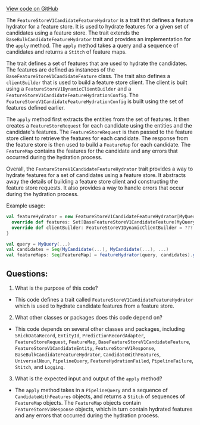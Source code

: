 [View code on GitHub](https://github.com/misbahsy/the-algorithm/product-mixer/core/src/main/scala/com/twitter/product_mixer/core/functional_component/feature_hydrator/featurestorev1/FeatureStoreV1CandidateFeatureHydrator.scala)

The `FeatureStoreV1CandidateFeatureHydrator` is a trait that defines a feature hydrator for a feature store. It is used to hydrate features for a given set of candidates using a feature store. The trait extends the `BaseBulkCandidateFeatureHydrator` trait and provides an implementation for the `apply` method. The `apply` method takes a query and a sequence of candidates and returns a `Stitch` of feature maps. 

The trait defines a set of features that are used to hydrate the candidates. The features are defined as instances of the `BaseFeatureStoreV1CandidateFeature` class. The trait also defines a `clientBuilder` that is used to build a feature store client. The client is built using a `FeatureStoreV1DynamicClientBuilder` and a `FeatureStoreV1CandidateFeatureHydrationConfig`. The `FeatureStoreV1CandidateFeatureHydrationConfig` is built using the set of features defined earlier. 

The `apply` method first extracts the entities from the set of features. It then creates a `FeatureStoreRequest` for each candidate using the entities and the candidate's features. The `FeatureStoreRequest` is then passed to the feature store client to retrieve the features for each candidate. The response from the feature store is then used to build a `FeatureMap` for each candidate. The `FeatureMap` contains the features for the candidate and any errors that occurred during the hydration process. 

Overall, the `FeatureStoreV1CandidateFeatureHydrator` trait provides a way to hydrate features for a set of candidates using a feature store. It abstracts away the details of building a feature store client and constructing the feature store requests. It also provides a way to handle errors that occur during the hydration process. 

Example usage:

```scala
val featureHydrator = new FeatureStoreV1CandidateFeatureHydrator[MyQuery, MyCandidate] {
  override def features: Set[BaseFeatureStoreV1CandidateFeature[MyQuery, MyCandidate, _ <: EntityId, _]] = ???
  override def clientBuilder: FeatureStoreV1DynamicClientBuilder = ???
}

val query = MyQuery(...)
val candidates = Seq(MyCandidate(...), MyCandidate(...), ...)
val featureMaps: Seq[FeatureMap] = featureHydrator(query, candidates).get()
```
## Questions: 
 1. What is the purpose of this code?
- This code defines a trait called `FeatureStoreV1CandidateFeatureHydrator` which is used to hydrate candidate features from a feature store.

2. What other classes or packages does this code depend on?
- This code depends on several other classes and packages, including `SRichDataRecord`, `EntityId`, `PredictionRecordAdapter`, `FeatureStoreRequest`, `FeatureMap`, `BaseFeatureStoreV1CandidateFeature`, `FeatureStoreV1CandidateEntity`, `FeatureStoreV1Response`, `BaseBulkCandidateFeatureHydrator`, `CandidateWithFeatures`, `UniversalNoun`, `PipelineQuery`, `FeatureHydrationFailed`, `PipelineFailure`, `Stitch`, and `Logging`.

3. What is the expected input and output of the `apply` method?
- The `apply` method takes in a `PipelineQuery` and a sequence of `CandidateWithFeatures` objects, and returns a `Stitch` of sequences of `FeatureMap` objects. The `FeatureMap` objects contain `FeatureStoreV1Response` objects, which in turn contain hydrated features and any errors that occurred during the hydration process.